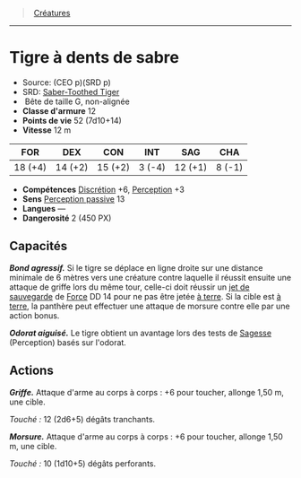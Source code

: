 ﻿---
!Monster
Family: MonsterHD
Type: Bête
Size: G
Alignment: non-alignée
ArmorClass: 12
HitPoints: 52 (7d10+14)
Speed: 12 m
Strength: 18 (+4)
Dexterity: 14 (+2)
Constitution: 15 (+2)
Intelligence: ' 3 (-4)'
Wisdom: 12 (+1)
Charisma: ' 8 (-1)'
Skills: '[Discrétion](hd_abilities_dexterity_discretion.md) +6, [Perception](hd_abilities_wisdom_perception.md) +3'
Senses: '[Perception passive](hd_abilities_dexterity_perception_passive.md) 13'
Languages: —
Challenge: 2 (450 PX)
Id: monsters_hd.md#tigre-à-dents-de-sabre
ParentLink: monsters_hd.md#créatures
Name: Tigre à dents de sabre
ParentName: Créatures
NameLevel: 1
AltName: '[Saber-Toothed Tiger](srd_monsters_saber_toothed_tiger.md)'
Source: (CEO p)(SRD p)
Attributes: {}
---
> [Créatures](hd_monsters.md)

---

# Tigre à dents de sabre

- Source: (CEO p)(SRD p)
- SRD: [Saber-Toothed Tiger](srd_monsters_saber_toothed_tiger.md)
-  Bête de taille G, non-alignée
- **Classe d'armure** 12
- **Points de vie** 52 (7d10+14)
- **Vitesse** 12 m

|FOR|DEX|CON|INT|SAG|CHA|
|---|---|---|---|---|---|
|18 (+4)|14 (+2)|15 (+2)| 3 (-4)|12 (+1)| 8 (-1)|

- **Compétences** [Discrétion](hd_abilities_dexterity_discretion.md) +6, [Perception](hd_abilities_wisdom_perception.md) +3
- **Sens** [Perception passive](hd_abilities_dexterity_perception_passive.md) 13
- **Langues** —
- **Dangerosité** 2 (450 PX)

## Capacités

**_Bond agressif._** Si le tigre se déplace en ligne droite sur une distance minimale de 6 mètres vers une créature contre laquelle il réussit ensuite une attaque de griffe lors du même tour, celle-ci doit réussir un [jet de sauvegarde](hd_abilities_jets_de_sauvegarde.md) de [Force](hd_abilities_strength.md) DD 14 pour ne pas être jetée [à terre](hd_conditions_a_terre.md). Si la cible est [à terre](hd_conditions_a_terre.md), la panthère peut effectuer une attaque de morsure contre elle par une action bonus.

**_Odorat aiguisé._** Le tigre obtient un avantage lors des tests de [Sagesse](hd_abilities_wisdom.md) (Perception) basés sur l'odorat.

## Actions

**_Griffe._** Attaque d'arme au corps à corps : +6 pour toucher, allonge 1,50 m, une cible.

_Touché :_ 12 (2d6+5) dégâts tranchants.

**_Morsure._** Attaque d'arme au corps à corps : +6 pour toucher, allonge 1,50 m, une cible.

_Touché :_ 10 (1d10+5) dégâts perforants.

